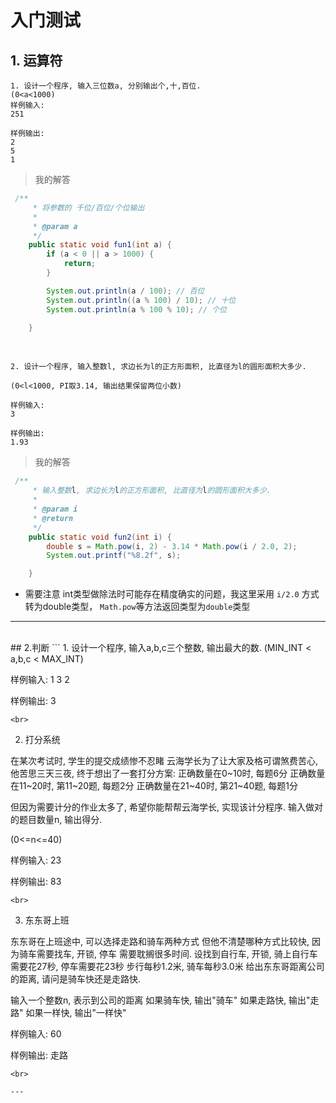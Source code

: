 # 入门测试
## 1. 运算符
```
1. 设计一个程序, 输入三位数a, 分别输出个,十,百位.
(0<a<1000)
样例输入: 
251

样例输出: 
2
5
1
```
>我的解答
```java
 /**
     * 将参数的 千位/百位/个位输出
     * 
     * @param a
     */
    public static void fun1(int a) {
        if (a < 0 || a > 1000) {
            return;
        }

        System.out.println(a / 100); // 百位
        System.out.println((a % 100) / 10); // 十位
        System.out.println(a % 100 % 10); // 个位

    }
```
<br/>


```
2. 设计一个程序, 输入整数l, 求边长为l的正方形面积, 比直径为l的圆形面积大多少.  

(0<l<1000, PI取3.14, 输出结果保留两位小数)

样例输入:
3

样例输出:
1.93
```
>我的解答

```java
 /**
     * 输入整数l, 求边长为l的正方形面积, 比直径为l的圆形面积大多少.
     * 
     * @param i
     * @return
     */
    public static void fun2(int i) {
        double s = Math.pow(i, 2) - 3.14 * Math.pow(i / 2.0, 2);
        System.out.printf("%8.2f", s);

    }

```
- 需要注意 int类型做除法时可能存在精度确实的问题，我这里采用 `i/2.0` 方式转为double类型， `Math.pow`等方法返回类型为`double`类型

---
<br>
## 2.判断
```
1. 设计一个程序, 输入a,b,c三个整数, 输出最大的数.
(MIN_INT < a,b,c < MAX_INT)

样例输入:
1 3 2

样例输出:
3
```
<br>

```
2. 打分系统

在某次考试时, 学生的提交成绩惨不忍睹
云海学长为了让大家及格可谓煞费苦心, 他苦思三天三夜, 终于想出了一套打分方案:
正确数量在0~10时, 每题6分
正确数量在11~20时, 第11~20题, 每题2分
正确数量在21~40时, 第21~40题, 每题1分

但因为需要计分的作业太多了, 希望你能帮帮云海学长, 实现该计分程序.
输入做对的题目数量n, 输出得分.

(0<=n<=40)

样例输入:
23

样例输出:
83
```
<br>

```
3. 东东哥上班

东东哥在上班途中, 可以选择走路和骑车两种方式
但他不清楚哪种方式比较快, 因为骑车需要找车, 开锁, 停车 需要耽搁很多时间.
设找到自行车, 开锁, 骑上自行车需要花27秒, 停车需要花23秒
步行每秒1.2米, 骑车每秒3.0米
给出东东哥距离公司的距离, 请问是骑车快还是走路快.


输入一个整数n, 表示到公司的距离
如果骑车快, 输出"骑车"
如果走路快, 输出"走路"
如果一样快, 输出"一样快"

样例输入:
60

样例输出:
走路
```
<br>

---